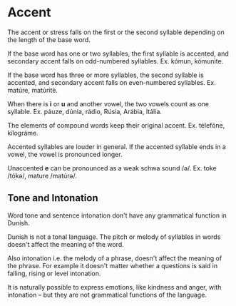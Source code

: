 # Accent

The accent or stress falls on the first or the second syllable depending on the length of the base word.

If the base word has one or two syllables, the first syllable is accented, and secondary accent falls on odd-numbered syllables.
Ex. kómun, kómunìte.

If the base word has three or more syllables, the second syllable is accented, and secondary accent falls on even-numbered syllables.
Ex. matúre, matúritè.

When there is **i** or **u** and another vowel, the two vowels count as one syllable.
Ex. páuze, dúnia, rádio, Rúsia, Arábia, Itália.

The elements of compound words keep their original accent.
Ex. télefóne, kílográme.

Accented syllables are louder in general.
If the accented syllable ends in a vowel, the vowel is pronounced longer.

Unaccented **e** can be pronounced as a weak schwa sound /ə/.
Ex. toke /tókə/, mature /matúrə/.


## Tone and Intonation

Word tone and sentence intonation don't have any grammatical function in Dunish.

Dunish is not a tonal language.
The pitch or melody of syllables in words doesn't affect the meaning of the word.

Also intonation i.e. the melody of a phrase, doesn't affect the meaning of the phrase.
For example it doesn't matter whether a questions is said in falling, rising or level intonation.

It is naturally possible to express emotions, like kindness and anger, with intonation
– but they are not grammatical functions of the language.

